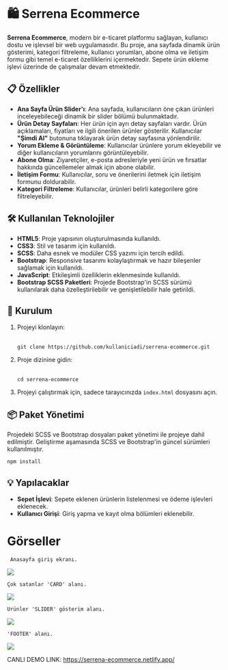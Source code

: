 <h1>🛍️ Serrena Ecommerce</h1>

<p><strong>Serrena Ecommerce</strong>, modern bir e-ticaret platformu sağlayan, kullanıcı dostu ve işlevsel bir web uygulamasıdır. Bu proje, ana sayfada dinamik ürün gösterimi, kategori filtreleme, kullanıcı yorumları, abone olma ve iletişim formu gibi temel e-ticaret özelliklerini içermektedir. Sepete ürün ekleme işlevi üzerinde de çalışmalar devam etmektedir.</p>

<h2>📋 Özellikler</h2>

<ul>
  <li><strong>Ana Sayfa Ürün Slider'ı</strong>: Ana sayfada, kullanıcıların öne çıkan ürünleri inceleyebileceği dinamik bir slider bölümü bulunmaktadır.</li>
  <li><strong>Ürün Detay Sayfaları</strong>: Her ürün için ayrı detay sayfaları vardır. Ürün açıklamaları, fiyatları ve ilgili önerilen ürünler gösterilir. Kullanıcılar <strong>"Şimdi Al"</strong> butonuna tıklayarak ürün detay sayfasına yönlendirilir.</li>
  <li><strong>Yorum Ekleme & Görüntüleme</strong>: Kullanıcılar ürünlere yorum ekleyebilir ve diğer kullanıcıların yorumlarını görüntüleyebilir.</li>
  <li><strong>Abone Olma</strong>: Ziyaretçiler, e-posta adresleriyle yeni ürün ve fırsatlar hakkında güncellemeler almak için abone olabilir.</li>
  <li><strong>İletişim Formu</strong>: Kullanıcılar, soru ve önerilerini iletmek için iletişim formunu doldurabilir.</li>
  <li><strong>Kategori Filtreleme</strong>: Kullanıcılar, ürünleri belirli kategorilere göre filtreleyebilir.</li>
</ul>

<h2>🛠️ Kullanılan Teknolojiler</h2>

<ul>
  <li><strong>HTML5</strong>: Proje yapısının oluşturulmasında kullanıldı.</li>
  <li><strong>CSS3</strong>: Stil ve tasarım için kullanıldı.</li>
  <li><strong>SCSS</strong>: Daha esnek ve modüler CSS yazımı için tercih edildi.</li>
  <li><strong>Bootstrap</strong>: Responsive tasarımı kolaylaştırmak ve hazır bileşenler sağlamak için kullanıldı.</li>
  <li><strong>JavaScript</strong>: Etkileşimli özelliklerin eklenmesinde kullanıldı.</li>
  <li><strong>Bootstrap SCSS Paketleri</strong>: Projede Bootstrap'in SCSS sürümü kullanılarak daha özelleştirilebilir ve genişletilebilir hale getirildi.</li>
</ul>

<h2>🚀 Kurulum</h2>

<ol>
  <li>Projeyi klonlayın:
    <br><br>
    <pre><code>git clone https://github.com/kullaniciadi/serrena-ecommerce.git</code></pre>
  </li>
  <li>Proje dizinine gidin:
    <br><br>
    <pre><code>cd serrena-ecommerce</code></pre>
  </li>
  <li>Projeyi çalıştırmak için, sadece tarayıcınızda <code>index.html</code> dosyasını açın.</li>
</ol>

<h2>📦 Paket Yönetimi</h2>

<p>Projedeki SCSS ve Bootstrap dosyaları paket yönetimi ile projeye dahil edilmiştir. Geliştirme aşamasında SCSS ve Bootstrap'in güncel sürümleri kullanılmıştır.</p>

<pre><code>npm install</code></pre>

<h2>💡 Yapılacaklar</h2>

<ul>
  <li><strong>Sepet İşlevi</strong>: Sepete eklenen ürünlerin listelenmesi ve ödeme işlevleri eklenecek.</li>
  <li><strong>Kullanıcı Girişi</strong>: Giriş yapma ve kayıt olma bölümleri eklenebilir.</li>
</ul>

<h1>Görseller</h1>

	 Anasayfa giriş ekranı.
![](https://l24.im/OgEN)

	Çok satanlar 'CARD' alanı.
![](https://l24.im/7q9rTBs)

	Ürünler 'SLIDER' gösterim alanı.
![](https://l24.im/KU5Ee)

	'FOOTER' alanı.
![](https://l24.im/ZeafslB)

CANLI DEMO LINK: https://serrena-ecommerce.netlify.app/

